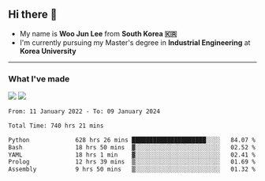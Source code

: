 ## Hi there 👋

- My name is **Woo Jun Lee** from **South Korea 🇰🇷**
- I'm currently pursuing my Master's degree in **Industrial Engineering** at **Korea University**

---

### What I've made

<a href="https://share.streamlit.io/tomtom1103/kuiai_hackathon_2022/main/JL_app.py"><img src="https://img.shields.io/badge/Journey Lee-161B22?style=for-the-badge&logo=streamlit&logoColor=FF4B4B"/></a> <a href="https://jeon-100.github.io/Dangzang/"><img src="https://img.shields.io/badge/당신을 위한 장학금, 당장!-161B22?style=for-the-badge&logo=react&logoColor=#61DAFB"/></a>

<!--START_SECTION:waka-->

```txt
From: 11 January 2022 - To: 09 January 2024

Total Time: 740 hrs 21 mins

Python             628 hrs 26 mins █████████████████████░░░░   84.07 %
Bash               18 hrs 50 mins  ▓░░░░░░░░░░░░░░░░░░░░░░░░   02.52 %
YAML               18 hrs 1 min    ▓░░░░░░░░░░░░░░░░░░░░░░░░   02.41 %
Prolog             12 hrs 39 mins  ▒░░░░░░░░░░░░░░░░░░░░░░░░   01.69 %
Assembly           9 hrs 50 mins   ▒░░░░░░░░░░░░░░░░░░░░░░░░   01.32 %
```

<!--END_SECTION:waka-->
